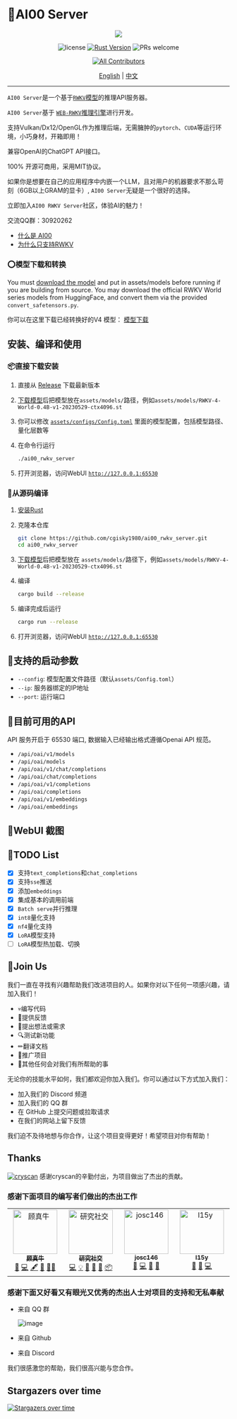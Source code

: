 # 💯AI00 Server
<p align='center'>
<image src="docs/ai00.gif" />
</p>
 
<div align="center"> 
    
![license](https://shields.io/badge/license-MIT%2FApache--2.0-blue)
[![Rust Version](https://img.shields.io/badge/Rust-1.65.0+-blue)](https://releases.rs/docs/1.65.0)
![PRs welcome](https://img.shields.io/badge/PRs-Welcome-brightgreen)     
<!-- ALL-CONTRIBUTORS-BADGE:START - Do not remove or modify this section -->
[![All Contributors](https://img.shields.io/badge/all_contributors-5-orange.svg?style=flat-square)](#contributors-)
<!-- ALL-CONTRIBUTORS-BADGE:END -->



[English](README.md) | [中文](README_zh.md) 

<div align="left"> 
 
---
`AI00 Server`是一个基于[`RWKV`模型](https://github.com/BlinkDL/ChatRWKV)的推理API服务器。

`AI00 Server`基于 [`WEB-RWKV`推理引擎](https://github.com/cryscan/web-rwkv)进行开发。

支持Vulkan/Dx12/OpenGL作为推理后端，无需臃肿的`pytorch`、`CUDA`等运行环境，小巧身材，开箱即用！

兼容OpenAI的ChatGPT API接口。

100% 开源可商用，采用MIT协议。

如果你是想要在自己的应用程序中内嵌一个LLM，且对用户的机器要求不那么苛刻（6GB以上GRAM的显卡）, `AI00 Server`无疑是一个很好的选择。

立即加入`AI00 RWKV Server`社区，体验AI的魅力！

交流QQ群：30920262

- [什么是 AI00](docs/ai00.md)
- [为什么只支持RWKV](docs/rwkv.md)


### ⭕模型下载和转换

You must [download the model](https://huggingface.co/BlinkDL) and put in assets/models before running if you are building from source. 
You may download the official RWKV World series models from HuggingFace, and convert them via the provided `convert_safetensors.py`.

你可以在这里下载已经转换好的V4 模型： [模型下载](https://huggingface.co/cgisky/RWKV-safetensors-fp16)


## 安装、编译和使用

### 📦直接下载安装

1. 直接从 [Release](https://github.com/cgisky1980/ai00_rwkv_server/releases) 下载最新版本

2. [下载模型](https://huggingface.co/cgisky/RWKV-safetensors-fp16)后把模型放在`assets/models/`路径，例如`assets/models/RWKV-4-World-0.4B-v1-20230529-ctx4096.st`

3. 你可以修改 [`assets/configs/Config.toml`](./assets/configs/Config.toml) 里面的模型配置，包括模型路径、量化层数等

4. 在命令行运行

    ```bash     
    ./ai00_rwkv_server
    ```
5. 打开浏览器，访问WebUI
   [`http://127.0.0.1:65530`](http://127.0.0.1:65530)

### 📜从源码编译

1. [安装Rust](https://www.rust-lang.org/)

2. 克隆本仓库

    ```bash
    git clone https://github.com/cgisky1980/ai00_rwkv_server.git
    cd ai00_rwkv_server
    ```
    

3. [下载模型](https://huggingface.co/cgisky/RWKV-safetensors-fp16)后把模型放在
`assets/models/`路径下，例如`assets/models/RWKV-4-World-0.4B-v1-20230529-ctx4096.st`

4. 编译

    ```bash
    cargo build --release
    ```
     

5. 编译完成后运行
   
    ```bash     
    cargo run --release
    ```
   
6. 打开浏览器，访问WebUI
   [`http://127.0.0.1:65530`](http://127.0.0.1:65530)

    
## 📝支持的启动参数
- `--config`: 模型配置文件路径（默认`assets/Config.toml`）
- `--ip`: 服务器绑定的IP地址
- `--port`: 运行端口


## 📙目前可用的API

API 服务开启于 65530 端口, 数据输入已经输出格式遵循Openai API 规范。

- `/api/oai/v1/models`
- `/api/oai/models`
- `/api/oai/v1/chat/completions`
- `/api/oai/chat/completions`
- `/api/oai/v1/completions`
- `/api/oai/completions`
- `/api/oai/v1/embeddings`
- `/api/oai/embeddings`

## 📙WebUI 截图




## 📝TODO List

- [x] 支持`text_completions`和`chat_completions`
- [x] 支持`sse`推送
- [x] 添加`embeddings`
- [x] 集成基本的调用前端
- [x] `Batch serve`并行推理
- [x] `int8`量化支持
- [x] `nf4`量化支持
- [x] `LoRA`模型支持
- [ ] `LoRA`模型热加载、切换

## 👥Join Us

我们一直在寻找有兴趣帮助我们改进项目的人。如果你对以下任何一项感兴趣，请加入我们！

- 💀编写代码
- 💬提供反馈
- 🔆提出想法或需求
- 🔍测试新功能
- ✏翻译文档
- 📣推广项目
- 🏅其他任何会对我们有所帮助的事

无论你的技能水平如何，我们都欢迎你加入我们。你可以通过以下方式加入我们：

- 加入我们的 Discord 频道
- 加入我们的 QQ 群
- 在 GitHub 上提交问题或拉取请求
- 在我们的网站上留下反馈
  
我们迫不及待地想与你合作，让这个项目变得更好！希望项目对你有帮助！

## Thanks


[![cryscan](https://avatars.githubusercontent.com/u/16053640?s=32&v=4)](https://github.com/cryscan)
感谢cryscan的辛勤付出，为项目做出了杰出的贡献。

### 感谢下面项目的编写者们做出的杰出工作

<!-- ALL-CONTRIBUTORS-LIST:START - Do not remove or modify this section -->
<!-- prettier-ignore-start -->
<!-- markdownlint-disable -->
<table>
  <tbody>
    <tr>
      <td align="center" valign="top" width="14.28%"><a href="https://github.com/cgisky1980"><img src="https://avatars.githubusercontent.com/u/82481660?v=4?s=100" width="100px;" alt="顾真牛"/><br /><sub><b>顾真牛</b></sub></a><br /><a href="https://github.com/cgisky1980/ai00_rwkv_server/commits?author=cgisky1980" title="Documentation">📖</a> <a href="https://github.com/cgisky1980/ai00_rwkv_server/commits?author=cgisky1980" title="Code">💻</a> <a href="#content-cgisky1980" title="Content">🖋</a> <a href="#design-cgisky1980" title="Design">🎨</a> <a href="#mentoring-cgisky1980" title="Mentoring">🧑‍🏫</a></td>
      <td align="center" valign="top" width="14.28%"><a href="http://cryscan.github.io/profile"><img src="https://avatars.githubusercontent.com/u/16053640?v=4?s=100" width="100px;" alt="研究社交"/><br /><sub><b>研究社交</b></sub></a><br /><a href="https://github.com/cgisky1980/ai00_rwkv_server/commits?author=cryscan" title="Code">💻</a> <a href="#example-cryscan" title="Examples">💡</a> <a href="#ideas-cryscan" title="Ideas, Planning, & Feedback">🤔</a> <a href="#maintenance-cryscan" title="Maintenance">🚧</a> <a href="https://github.com/cgisky1980/ai00_rwkv_server/pulls?q=is%3Apr+reviewed-by%3Acryscan" title="Reviewed Pull Requests">👀</a> <a href="#platform-cryscan" title="Packaging/porting to new platform">📦</a></td>
      <td align="center" valign="top" width="14.28%"><a href="https://github.com/josStorer"><img src="https://avatars.githubusercontent.com/u/13366013?v=4?s=100" width="100px;" alt="josc146"/><br /><sub><b>josc146</b></sub></a><br /><a href="https://github.com/cgisky1980/ai00_rwkv_server/issues?q=author%3AjosStorer" title="Bug reports">🐛</a> <a href="https://github.com/cgisky1980/ai00_rwkv_server/commits?author=josStorer" title="Code">💻</a> <a href="#ideas-josStorer" title="Ideas, Planning, & Feedback">🤔</a> <a href="#tool-josStorer" title="Tools">🔧</a></td>
      <td align="center" valign="top" width="14.28%"><a href="https://github.com/l15y"><img src="https://avatars.githubusercontent.com/u/11372524?v=4?s=100" width="100px;" alt="l15y"/><br /><sub><b>l15y</b></sub></a><br /><a href="#tool-l15y" title="Tools">🔧</a> <a href="#plugin-l15y" title="Plugin/utility libraries">🔌</a> <a href="https://github.com/cgisky1980/ai00_rwkv_server/commits?author=l15y" title="Code">💻</a></td>
    </tr>
  </tbody>
</table>

<!-- markdownlint-restore -->
<!-- prettier-ignore-end -->

<!-- ALL-CONTRIBUTORS-LIST:END -->




### 感谢下面又好看又有眼光又优秀的杰出人士对项目的支持和无私奉献

- 来自 QQ 群

    ![image](https://github.com/cgisky1980/ai00_rwkv_server/assets/82481660/6e324617-6d0c-49fd-ab1e-fd9cf02df51e)

- 来自 Github 

- 来自 Discord

我们很感激您的帮助，我们很高兴能与您合作。


## Stargazers over time

[![Stargazers over time](https://starchart.cc/cgisky1980/ai00_rwkv_server.svg)](https://starchart.cc/cgisky1980/ai00_rwkv_server)

 

